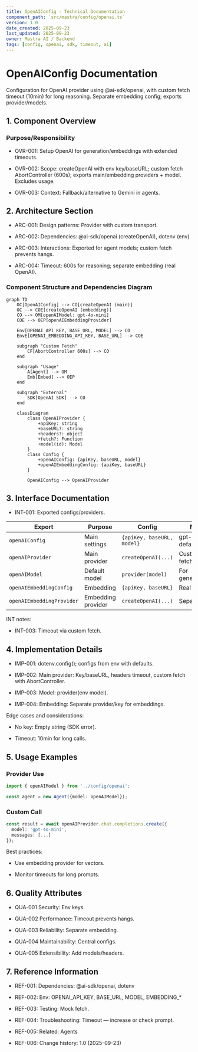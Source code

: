 ```yaml
---
title: OpenAIConfig - Technical Documentation
component_path: `src/mastra/config/openai.ts`
version: 1.0
date_created: 2025-09-23
last_updated: 2025-09-23
owner: Mastra AI / Backend
tags: [config, openai, sdk, timeout, ai]
---
```


# OpenAIConfig Documentation

Configuration for OpenAI provider using @ai-sdk/openai, with custom fetch timeout (10min) for long reasoning. Separate embedding config; exports provider/models.

## 1. Component Overview

### Purpose/Responsibility

- OVR-001: Setup OpenAI for generation/embeddings with extended timeouts.

- OVR-002: Scope: createOpenAI with env key/baseURL; custom fetch AbortController (600s); exports main/embedding providers + model. Excludes usage.

- OVR-003: Context: Fallback/alternative to Gemini in agents.

## 2. Architecture Section

- ARC-001: Design patterns: Provider with custom transport.

- ARC-002: Dependencies: @ai-sdk/openai (createOpenAI), dotenv (env)

- ARC-003: Interactions: Exported for agent models; custom fetch prevents hangs.

- ARC-004: Timeout: 600s for reasoning; separate embedding (real OpenAI).

### Component Structure and Dependencies Diagram

```mermaid
graph TD
    OC[OpenAIConfig] --> CO[createOpenAI (main)]
    OC --> COE[createOpenAI (embedding)]
    CO --> OM[openAIModel: gpt-4o-mini]
    COE --> OEP[openAIEmbeddingProvider]

    Env[OPENAI_API_KEY, BASE_URL, MODEL] --> CO
    EnvE[OPENAI_EMBEDDING_API_KEY, BASE_URL] --> COE

    subgraph "Custom Fetch"
        CF[AbortController 600s] --> CO
    end

    subgraph "Usage"
        A[Agent] --> OM
        Emb[Embed] --> OEP
    end

    subgraph "External"
        SDK[OpenAI SDK] --> CO
    end

    classDiagram
        class OpenAIProvider {
            +apiKey: string
            +baseURL?: string
            +headers?: object
            +fetch?: Function
            +model(id): Model
        }
        class Config {
            +openAIConfig: {apiKey, baseURL, model}
            +openAIEmbeddingConfig: {apiKey, baseURL}
        }

        OpenAIConfig --> OpenAIProvider
```

## 3. Interface Documentation

- INT-001: Exported configs/providers.

| Export | Purpose | Config | Notes |
|--------|---------|--------|-------|
| `openAIConfig` | Main settings | `{apiKey, baseURL, model}` | gpt-4o-mini default |
| `openAIProvider` | Main provider | `createOpenAI(...)` | Custom fetch/headers |
| `openAIModel` | Default model | `provider(model)` | For generation |
| `openAIEmbeddingConfig` | Embedding | `{apiKey, baseURL}` | Real OpenAI |
| `openAIEmbeddingProvider` | Embedding provider | `createOpenAI(...)` | Separate key |

INT notes:

- INT-003: Timeout via custom fetch.

## 4. Implementation Details

- IMP-001: dotenv.config(); configs from env with defaults.

- IMP-002: Main provider: Key/baseURL, headers timeout, custom fetch with AbortController.

- IMP-003: Model: provider(env model).

- IMP-004: Embedding: Separate provider/key for embeddings.

Edge cases and considerations:

- No key: Empty string (SDK error).

- Timeout: 10min for long calls.

## 5. Usage Examples

### Provider Use

```ts
import { openAIModel } from '../config/openai';

const agent = new Agent({model: openAIModel});
```

### Custom Call

```ts
const result = await openAIProvider.chat.completions.create({
  model: 'gpt-4o-mini',
  messages: [...]
});
```

Best practices:

- Use embedding provider for vectors.

- Monitor timeouts for long prompts.

## 6. Quality Attributes

- QUA-001 Security: Env keys.

- QUA-002 Performance: Timeout prevents hangs.

- QUA-003 Reliability: Separate embedding.

- QUA-004 Maintainability: Central configs.

- QUA-005 Extensibility: Add models/headers.

## 7. Reference Information

- REF-001: Dependencies: @ai-sdk/openai, dotenv

- REF-002: Env: OPENAI_API_KEY, BASE_URL, MODEL, EMBEDDING_*

- REF-003: Testing: Mock fetch.

- REF-004: Troubleshooting: Timeout — increase or check prompt.

- REF-005: Related: Agents

- REF-006: Change history: 1.0 (2025-09-23)
